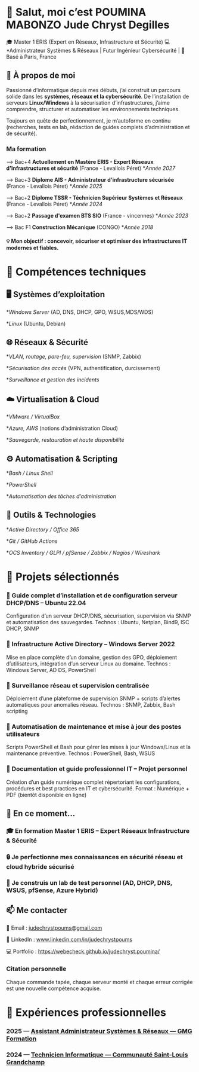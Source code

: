 # 👋 Salut, moi c’est POUMINA MABONZO Jude Chryst Degilles

🎓 Master 1 ERIS (Expert en Réseaux, Infrastructure et Sécurité)
💻 *Administrateur Systèmes & Réseaux | Futur Ingénieur Cybersécurité |
📍 Basé à Paris, France

## 🚀 À propos de moi

Passionné d’informatique depuis mes débuts, j’ai construit un parcours solide dans les **systèmes, réseaux et la cybersécurité**.
De l’installation de serveurs **Linux/Windows** à la sécurisation d’infrastructures, j’aime comprendre, structurer et automatiser les environnements techniques.

Toujours en quête de perfectionnement, je m’autoforme en continu (recherches, tests en lab, rédaction de guides complets d’administration et de sécurité).

### Ma formation

--> Bac+4 **Actuellement en Mastère ERIS - Expert Réseaux d'Infrastructures et sécurité**    (France - Levallois Péret)    **Année 2027*

--> Bac+3 **Diplome AIS - Administrateur d'infrastructure sécurisée**    (France - Levallois Péret)    **Année 2025*

--> Bac+2 **Diplome TSSR - Téchnicien Supérieur Systèmes et Réseaux**    (France - Levallois Péret)    **Année 2024*

--> Bac+2 **Passage d'examen BTS SIO**     (France - vincennes)    **Année 2023*

--> Bac F1 **Construction Mécanique**      (CONGO)    **Année 2018*

#### 💡 Mon objectif : concevoir, sécuriser et optimiser des infrastructures IT modernes et fiables.

# 🧠 Compétences techniques
## 🖥️ Systèmes d’exploitation

**Windows Server* (AD, DNS, DHCP, GPO, WSUS,MDS/WDS)

**Linux* (Ubuntu, Debian)


## 🌐 Réseaux & Sécurité

**VLAN, routage, pare-feu, supervision* (SNMP, Zabbix)

**Sécurisation des accès* (VPN, authentification, durcissement)

**Surveillance et gestion des incidents*


## ☁️ Virtualisation & Cloud

**VMware / VirtualBox*

**Azure, AWS* (notions d’administration Cloud)

**Sauvegarde, restauration et haute disponibilité*


## ⚙️ Automatisation & Scripting

**Bash / Linux Shell*

**PowerShell*

**Automatisation des tâches d’administration*


## 🧰 Outils & Technologies

**Active Directory / Office 365*

**Git / GitHub Actions*

**OCS Inventory / GLPI / pfSense / Zabbix / Nagios / Wireshark*


# 🧩 Projets sélectionnés

### 🔹 Guide complet d’installation et de configuration serveur DHCP/DNS – Ubuntu 22.04

Configuration d’un serveur DHCP/DNS, sécurisation, supervision via SNMP et automatisation des sauvegardes.
Technos : Ubuntu, Netplan, Bind9, ISC DHCP, SNMP

### 🔹 Infrastructure Active Directory – Windows Server 2022

Mise en place complète d’un domaine, gestion des GPO, déploiement d’utilisateurs, intégration d’un serveur Linux au domaine.
Technos : Windows Server, AD DS, PowerShell

### 🔹 Surveillance réseau et supervision centralisée

Déploiement d’une plateforme de supervision SNMP + scripts d’alertes automatiques pour anomalies réseau.
Technos : SNMP, Zabbix, Bash scripting

### 🔹 Automatisation de maintenance et mise à jour des postes utilisateurs

Scripts PowerShell et Bash pour gérer les mises à jour Windows/Linux et la maintenance préventive.
Technos : PowerShell, Bash, WSUS

### 🔹 Documentation et guide professionnel IT – Projet personnel

Création d’un guide numérique complet répertoriant les configurations, procédures et best practices en IT et cybersécurité.
Format : Numérique + PDF (bientôt disponible en ligne)

## 🌱 En ce moment...

### 🎓 En formation Master 1 ERIS – Expert Réseaux Infrastructure & Sécurité

### 🔒 Je perfectionne mes connaissances en sécurité réseau et cloud hybride sécurisé

### 🧪 Je construis un lab de test personnel (AD, DHCP, DNS, WSUS, pfSense, Azure Hybrid)


## 📫 Me contacter

📧 Email : judechrystpoums@gmail.com

💼 LinkedIn : www.linkedin.com/in/judechrystpoums

💻 Portfolio : https://webecheck.github.io/judechryst.poumina/

### Citation personnelle

Chaque commande tapée, chaque serveur monté et chaque erreur corrigée est une nouvelle compétence acquise.




# 🧰 Expériences professionnelles


### 2025 — [Assistant Administrateur Systèmes & Réseaux — GMG Formation](https://github.com/webecheck/judechryst.poumina/blob/main/_experiences/experience1.md)

### 2024 — [Technicien Informatique — Communauté Saint-Louis Grandchamp](https://github.com/webecheck/judechryst.poumina/blob/main/_experiences/experience2.md)
